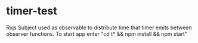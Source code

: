 # timer-test

Rxjs Subject used as observable to distribute time that timer emits between observer functions. To start app enter "cd t* && npm install && npm start"
